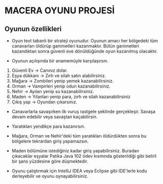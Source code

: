 # MACERA OYUNU PROJESİ

## Oyunun özellikleri

- Oyun text tabanlı bir strateji oyunudur. Oyunun amacı her bölgedeki tüm canavarları öldürüp ganimetleri kazanmaktır. Bütün ganimetleri kazandıktan sonra güvenli eve dönüldüğünde oyun kazanılmış olacaktır.

- Oyunun açılışında bir anamemüyle karşılaşırsın.

1. Güvenli Ev 	-> Canınız dolar.
2. Eşya dükkanı	-> Zırh ve silah satın alabilirsiniz.
3. Mağara		-> Zombileri yenip yemek kazanabilirsiniz.
4. Orman		-> Vampirleri yenip odun kazanabilirsiniz.
5. Nehir		-> Ayıları yenip su kazanabilirsiniz.
6. Maden		-> Yılanları yenip para, zırh ve silah kazanabilirsiniz
0. Çıkış yap	-> Oyundan çıkarsınız.

- Canavarlarla savaşırken ilk vuruş rastgele şeklinde gerçekleşir. Savaşa devam edebilir veya savaştan kaçabilirsin.

- Yaratıkları yendikçe para kazanırsın.

- Mağara, Orman ve Nehir'deki tüm yaratıkları öldürdükten sonra bu bölgelere tekrardan giriş yapamazsın.

- Maden bölümüne istediğiniz kadar giriş yapabilirsiniz. Buradan çıkacaklar eşyalar Patika Java 102 ödev kısmında gösterildiği gibi belirli bir şans yüzdesine göre düşmektedir. 

- Oyunu çalıştırmak için IntelliJ IDEA veya Eclipse gibi IDE'lerle
kodu derleyebilir ve oyunu oynayabilirsiniz.